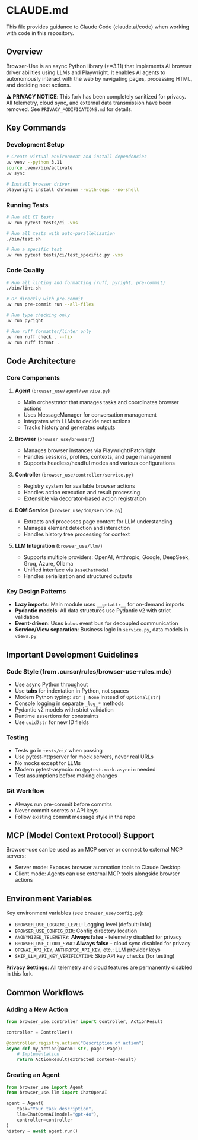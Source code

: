 # CLAUDE.md

This file provides guidance to Claude Code (claude.ai/code) when working with code in this repository.

## Overview

Browser-Use is an async Python library (>=3.11) that implements AI browser driver abilities using LLMs and Playwright. It enables AI agents to autonomously interact with the web by navigating pages, processing HTML, and deciding next actions.

**⚠️ PRIVACY NOTICE**: This fork has been completely sanitized for privacy. All telemetry, cloud sync, and external data transmission have been removed. See `PRIVACY_MODIFICATIONS.md` for details.

## Key Commands

### Development Setup
```bash
# Create virtual environment and install dependencies
uv venv --python 3.11
source .venv/bin/activate
uv sync

# Install browser driver
playwright install chromium --with-deps --no-shell
```

### Running Tests
```bash
# Run all CI tests
uv run pytest tests/ci -vxs

# Run all tests with auto-parallelization
./bin/test.sh

# Run a specific test
uv run pytest tests/ci/test_specific.py -vxs
```

### Code Quality
```bash
# Run all linting and formatting (ruff, pyright, pre-commit)
./bin/lint.sh

# Or directly with pre-commit
uv run pre-commit run --all-files

# Run type checking only
uv run pyright

# Run ruff formatter/linter only
uv run ruff check . --fix
uv run ruff format .
```

## Code Architecture

### Core Components

1. **Agent** (`browser_use/agent/service.py`)
   - Main orchestrator that manages tasks and coordinates browser actions
   - Uses MessageManager for conversation management
   - Integrates with LLMs to decide next actions
   - Tracks history and generates outputs

2. **Browser** (`browser_use/browser/`)
   - Manages browser instances via Playwright/Patchright
   - Handles sessions, profiles, contexts, and page management
   - Supports headless/headful modes and various configurations

3. **Controller** (`browser_use/controller/service.py`)
   - Registry system for available browser actions
   - Handles action execution and result processing
   - Extensible via decorator-based action registration

4. **DOM Service** (`browser_use/dom/service.py`)
   - Extracts and processes page content for LLM understanding
   - Manages element detection and interaction
   - Handles history tree processing for context

5. **LLM Integration** (`browser_use/llm/`)
   - Supports multiple providers: OpenAI, Anthropic, Google, DeepSeek, Groq, Azure, Ollama
   - Unified interface via `BaseChatModel`
   - Handles serialization and structured outputs

### Key Design Patterns

- **Lazy imports**: Main module uses `__getattr__` for on-demand imports
- **Pydantic models**: All data structures use Pydantic v2 with strict validation
- **Event-driven**: Uses `bubus` event bus for decoupled communication
- **Service/View separation**: Business logic in `service.py`, data models in `views.py`

## Important Development Guidelines

### Code Style (from .cursor/rules/browser-use-rules.mdc)
- Use async Python throughout
- Use **tabs** for indentation in Python, not spaces
- Modern Python typing: `str | None` instead of `Optional[str]`
- Console logging in separate `_log_*` methods
- Pydantic v2 models with strict validation
- Runtime assertions for constraints
- Use `uuid7str` for new ID fields

### Testing
- Tests go in `tests/ci/` when passing
- Use pytest-httpserver for mock servers, never real URLs
- No mocks except for LLMs
- Modern pytest-asyncio: no `@pytest.mark.asyncio` needed
- Test assumptions before making changes

### Git Workflow
- Always run pre-commit before commits
- Never commit secrets or API keys
- Follow existing commit message style in the repo

## MCP (Model Context Protocol) Support

Browser-use can be used as an MCP server or connect to external MCP servers:
- Server mode: Exposes browser automation tools to Claude Desktop
- Client mode: Agents can use external MCP tools alongside browser actions

## Environment Variables

Key environment variables (see `browser_use/config.py`):
- `BROWSER_USE_LOGGING_LEVEL`: Logging level (default: info)
- `BROWSER_USE_CONFIG_DIR`: Config directory location
- `ANONYMIZED_TELEMETRY`: **Always false** - telemetry disabled for privacy
- `BROWSER_USE_CLOUD_SYNC`: **Always false** - cloud sync disabled for privacy
- `OPENAI_API_KEY`, `ANTHROPIC_API_KEY`, etc.: LLM provider keys
- `SKIP_LLM_API_KEY_VERIFICATION`: Skip API key checks (for testing)

**Privacy Settings**: All telemetry and cloud features are permanently disabled in this fork.

## Common Workflows

### Adding a New Action
```python
from browser_use.controller import Controller, ActionResult

controller = Controller()

@controller.registry.action("Description of action")
async def my_action(param: str, page: Page):
    # Implementation
    return ActionResult(extracted_content=result)
```

### Creating an Agent
```python
from browser_use import Agent
from browser_use.llm import ChatOpenAI

agent = Agent(
    task="Your task description",
    llm=ChatOpenAI(model="gpt-4o"),
    controller=controller
)
history = await agent.run()
```